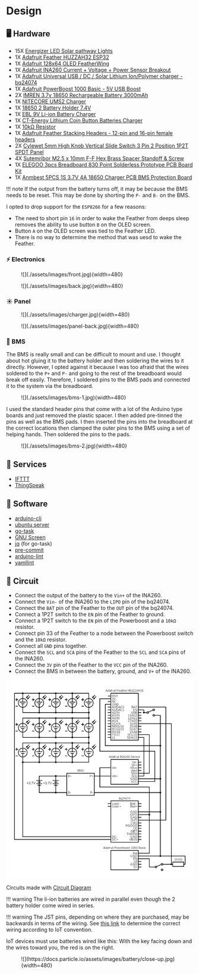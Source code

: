 # Design

## :desktop_computer: Hardware
- 15X [Energizer LED Solar pathway Lights][1]
- 1X [Adafruit Feather HUZZAH32 ESP32][24]
- 1X [Adafruit 128x64 OLED FeatherWing][3]
- 1X [Adafruit INA260 Current + Voltage + Power Sensor Breakout][25]
- 1X [Adafruit Universal USB / DC / Solar Lithium Ion/Polymer charger - bq24074][26]
- 1X [Adafruit PowerBoost 1000 Basic - 5V USB Boost][28]
- 2X [IMREN 3.7v 18650 Rechargeable Battery 3000mAh][4]
- 1X [NITECORE UMS2 Charger][5]
- 1X [18650 2 Battery Holder 7.4V][8]
- 1X [EBL 9V Li-ion Battery Charger][10]
- 1X [CT-Energy Lithium Coin Button Batteries Charger][11]
- 1X [10kΩ Resistor][13]
- 1X [Adafruit Feather Stacking Headers - 12-pin and 16-pin female headers][18]
- 2X [Cylewet 5mm High Knob Vertical Slide Switch 3 Pin 2 Position 1P2T SPDT Panel][20]
- 4X [Sutemribor M2.5 x 10mm F-F Hex Brass Spacer Standoff & Screw][21]
- 1X [ELEGOO 3pcs Breadboard 830 Point Solderless Prototype PCB Board Kit][27]
- 1X [Anmbest 5PCS 1S 3.7V 4A 18650 Charger PCB BMS Protection Board][29]

!!! note
    If the output from the battery turns off, it may be because the BMS needs to be
    reset. This may be done by shorting the `P-` and `B-` on the BMS.

I opted to drop support for the `ESP8266` for a few reasons:
- The need to short pin `16` in order to wake the Feather from deeps sleep removes the
  ability to use button `B` on the OLED screen.
- Button `A` on the OLED screen was tied to the Feather LED.
- There is no way to determine the method that was uesd to wake the Feather.

### :zap: Electronics

<figure Markdown>
  ![](./assets/images/front.jpg){width=480}
</figure>

<figure Markdown>
  ![](./assets/images/back.jpg){width=480}
</figure>

### :sunny: Panel

<figure Markdown>
  ![](./assets/images/charger.jpg){width=480}
</figure>

<figure Markdown>
  ![](./assets/images/panel-back.jpg){width=480}
</figure>

### :battery: BMS

The BMS is really small and can be difficult to mount and use. I thought about hot gluing
it to the battery holder and then soldering the wires to it directly. However, I opted
against it because I was too afraid that the wires soldered to the `P+` and `P-` and
going to the rest of the breadboard would break off easily. Therefore, I soldered pins
to the BMS pads and connected it to the system via the breadboard.

<figure Markdown>
  ![](./assets/images/bms-1.jpg){width=480}
</figure>

I used the standard header pins that come with a lot of the Arduino type boards and just
removed the plastic spacer. I then added pre-tinned the pins as well as the BMS pads. I
then inserted the pins into the breadboard at the correct locations then clamped the
outer pins to the BMS using a set of helping hands. Then soldered the pins to the pads.

<figure Markdown>
  ![](./assets/images/bms-2.jpg){width=480}
</figure>

## :robot: Services
- [IFTTT](https://ifttt.com/)
- [ThingSpeak](https://thingspeak.com/)

## :floppy_disk: Software
- [arduino-cli](https://arduino.github.io/arduino-cli/latest/installation)
- [ubuntu server](https://ubuntu.com/download/server)
- [go-task](https://github.com/go-task/task)
- [GNU Screen](https://www.gnu.org/software/screen/)
- [jq](https://stedolan.github.io/jq) (for go-task)
- [pre-commit](https://pre-commit.com/)
- [arduino-lint](https://arduino.github.io/arduino-lint/)
- [yamllint](https://github.com/adrienverge/yamllint)

## :electric_plug: Circuit

- Connect the output of the battery to the `Vin+` of the INA260.
- Connect the `Vin-` of the INA260 to the `LIPO` pin of the bq24074.
- Connect the `BAT` pin of the Feather to the `OUT` pin of the bq24074.
- Connect a 1P2T switch to the `EN` pin of the Feather to ground.
- Connect a 1P2T switch to the `EN` pin of the Powerboost and a `10kΩ` resistor.
- Connect pin 33 of the Feather to a node between the Powerboost switch and the `10kΩ` resistor.
- Connect all `GND` pins together.
- Connect the `SCL` and `SCA` pins of the Feather to the `SCL` and `SCA` pins of the INA260.
- Connect the `3V` pin of the Feather to the `VCC` pin of the INA260.
- Connect the BMS in between the battery, ground, and `V+` of the INA260.

![](./assets/images/circuit.png)

Circuits made with [Circuit Diagram](https://www.circuit-diagram.org/)

!!! warning
    The li-ion batteries are wired in parallel even though the 2 battery holder
    come wired in series.

!!! warning
    The JST pins, depending on where they are purchased, may be backwards in
    terms of the wiring. See [this link][23] to determine the correct wiring
    according to IoT convention.

IoT devices must use batteries wired like this: With the key facing down and
the wires toward you, the red is on the right.

<figure Markdown>
  ![](https://docs.particle.io/assets/images/battery/close-up.jpg){width=480}
</figure>

[1]: https://outdoorsolaroutlet.com/products/new-led-energizer-10pack-solar-pathway-lights-outdoor-stainless-steel-bronze
[2]: https://learn.adafruit.com/adafruit-feather-huzzah-esp8266/
[3]: https://www.adafruit.com/product/4650
[4]: https://www.amazon.com/gp/product/B09L5M1WN6/
[5]: https://www.amazon.com/gp/product/B07JN49XYM/
[6]: https://www.amazon.com/gp/product/B07PKND8KG/
[7]: https://www.amazon.com/gp/product/B07QKYHFJB/
[8]: https://www.amazon.com/gp/product/B08B86KHB2/
[9]: https://www.amazon.com/gp/product/B07Q5FZR7X/
[10]: https://www.amazon.com/gp/product/B00HV4KFSA/
[11]: https://www.amazon.com/gp/product/B088ZB9YZT/
[12]: https://www.adafruit.com/product/1578
[13]: https://www.amazon.com/gp/product/B072BL2VX1/
[14]: https://www.amazon.com/gp/product/B07NWD5NTN/
[15]: https://www.amazon.com/gp/product/B01N6ROMW3/
[16]: https://learnarduinonow.com/2018/07/05/esp8266-deep-sleep-mode.html
[17]: https://www.amazon.com/dp/B07PCJP9DY/
[18]: https://www.amazon.com/dp/B01ABIT8FI/
[19]: https://www.amazon.com/dp/B07FFDFLZ3/
[20]: https://www.amazon.com/dp/B07FVM3XYR/
[21]: https://www.amazon.com/dp/B075K3QBMX/
[22]: https://www.amazon.com/dp/B081DYQSC9/
[23]: https://docs.particle.io/tutorials/learn-more/batteries/
[24]: https://www.adafruit.com/product/3405
[25]: https://www.adafruit.com/product/4226
[26]: https://www.adafruit.com/product/4755
[27]: https://www.amazon.com/dp/B01EV6LJ7G/
[28]: https://www.adafruit.com/product/2030/
[29]: https://www.amazon.com/dp/B07KSPYMJ2/
